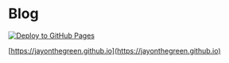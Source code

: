 

# Blog

[![Deploy to GitHub Pages](https://github.com/jayonthegreen/jayonthegreen.github.io/actions/workflows/deploy.yml/badge.svg)](https://github.com/jayonthegreen/jayonthegreen.github.io/actions/workflows/deploy.yml)

[https://jayonthegreen.github.io](https://jayonthegreen.github.io) 
